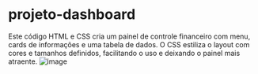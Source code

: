 # projeto-dashboard
Este código HTML e CSS cria um painel de controle financeiro com menu, cards de informações e uma tabela de dados. O CSS estiliza o layout com cores e tamanhos definidos, facilitando o uso e deixando o painel mais atraente.
![image](https://github.com/Johnwesleysousa/projeto-dashboard/assets/148167973/82245ccd-1ad6-48e7-9c46-f3afb00817a8)
